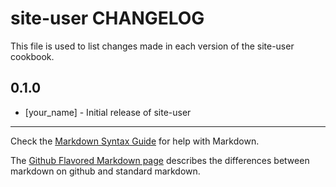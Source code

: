 # site-user CHANGELOG

This file is used to list changes made in each version of the site-user cookbook.

## 0.1.0
- [your_name] - Initial release of site-user

- - -
Check the [Markdown Syntax Guide](http://daringfireball.net/projects/markdown/syntax) for help with Markdown.

The [Github Flavored Markdown page](http://github.github.com/github-flavored-markdown/) describes the differences between markdown on github and standard markdown.
